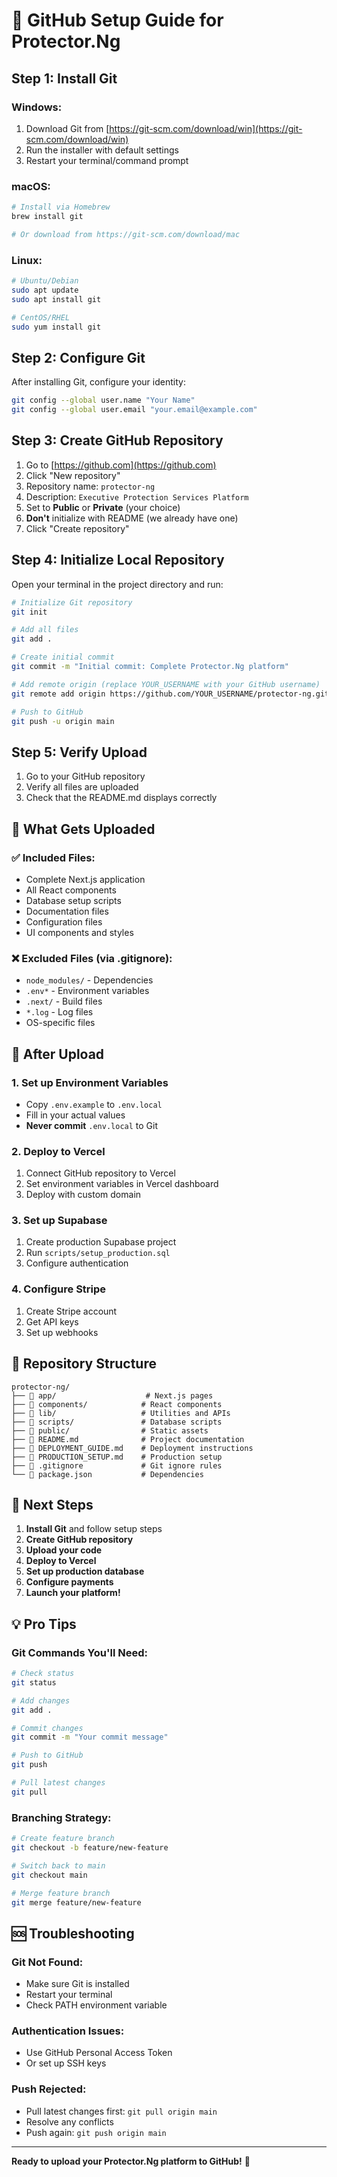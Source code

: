 # 🚀 GitHub Setup Guide for Protector.Ng

## Step 1: Install Git

### **Windows:**
1. Download Git from [https://git-scm.com/download/win](https://git-scm.com/download/win)
2. Run the installer with default settings
3. Restart your terminal/command prompt

### **macOS:**
```bash
# Install via Homebrew
brew install git

# Or download from https://git-scm.com/download/mac
```

### **Linux:**
```bash
# Ubuntu/Debian
sudo apt update
sudo apt install git

# CentOS/RHEL
sudo yum install git
```

## Step 2: Configure Git

After installing Git, configure your identity:

```bash
git config --global user.name "Your Name"
git config --global user.email "your.email@example.com"
```

## Step 3: Create GitHub Repository

1. Go to [https://github.com](https://github.com)
2. Click "New repository"
3. Repository name: `protector-ng`
4. Description: `Executive Protection Services Platform`
5. Set to **Public** or **Private** (your choice)
6. **Don't** initialize with README (we already have one)
7. Click "Create repository"

## Step 4: Initialize Local Repository

Open your terminal in the project directory and run:

```bash
# Initialize Git repository
git init

# Add all files
git add .

# Create initial commit
git commit -m "Initial commit: Complete Protector.Ng platform"

# Add remote origin (replace YOUR_USERNAME with your GitHub username)
git remote add origin https://github.com/YOUR_USERNAME/protector-ng.git

# Push to GitHub
git push -u origin main
```

## Step 5: Verify Upload

1. Go to your GitHub repository
2. Verify all files are uploaded
3. Check that the README.md displays correctly

## 🎯 What Gets Uploaded

### **✅ Included Files:**
- Complete Next.js application
- All React components
- Database setup scripts
- Documentation files
- Configuration files
- UI components and styles

### **❌ Excluded Files (via .gitignore):**
- `node_modules/` - Dependencies
- `.env*` - Environment variables
- `.next/` - Build files
- `*.log` - Log files
- OS-specific files

## 🔧 After Upload

### **1. Set up Environment Variables**
- Copy `.env.example` to `.env.local`
- Fill in your actual values
- **Never commit** `.env.local` to Git

### **2. Deploy to Vercel**
1. Connect GitHub repository to Vercel
2. Set environment variables in Vercel dashboard
3. Deploy with custom domain

### **3. Set up Supabase**
1. Create production Supabase project
2. Run `scripts/setup_production.sql`
3. Configure authentication

### **4. Configure Stripe**
1. Create Stripe account
2. Get API keys
3. Set up webhooks

## 📁 Repository Structure

```
protector-ng/
├── 📁 app/                    # Next.js pages
├── 📁 components/            # React components
├── 📁 lib/                   # Utilities and APIs
├── 📁 scripts/               # Database scripts
├── 📁 public/                # Static assets
├── 📄 README.md              # Project documentation
├── 📄 DEPLOYMENT_GUIDE.md    # Deployment instructions
├── 📄 PRODUCTION_SETUP.md    # Production setup
├── 📄 .gitignore             # Git ignore rules
└── 📄 package.json           # Dependencies
```

## 🚀 Next Steps

1. **Install Git** and follow setup steps
2. **Create GitHub repository**
3. **Upload your code**
4. **Deploy to Vercel**
5. **Set up production database**
6. **Configure payments**
7. **Launch your platform!**

## 💡 Pro Tips

### **Git Commands You'll Need:**
```bash
# Check status
git status

# Add changes
git add .

# Commit changes
git commit -m "Your commit message"

# Push to GitHub
git push

# Pull latest changes
git pull
```

### **Branching Strategy:**
```bash
# Create feature branch
git checkout -b feature/new-feature

# Switch back to main
git checkout main

# Merge feature branch
git merge feature/new-feature
```

## 🆘 Troubleshooting

### **Git Not Found:**
- Make sure Git is installed
- Restart your terminal
- Check PATH environment variable

### **Authentication Issues:**
- Use GitHub Personal Access Token
- Or set up SSH keys

### **Push Rejected:**
- Pull latest changes first: `git pull origin main`
- Resolve any conflicts
- Push again: `git push origin main`

---

**Ready to upload your Protector.Ng platform to GitHub!** 🚀
